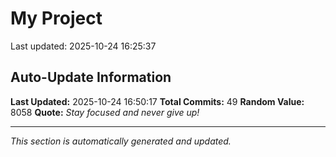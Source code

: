 # My Project


Last updated: 2025-10-24 16:25:37
























































































































































































































































































































































































































































## Auto-Update Information

**Last Updated:** 2025-10-24 16:50:17
**Total Commits:** 49
**Random Value:** 8058
**Quote:** _Stay focused and never give up!_

---
_This section is automatically generated and updated._